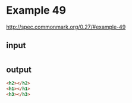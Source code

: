 # Example 49

http://spec.commonmark.org/0.27/#example-49

## input

## 
#
### ###

## output

```html
<h2></h2>
<h1></h1>
<h3></h3>
```
